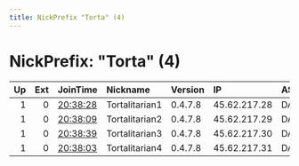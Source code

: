 ```yaml
---
title: NickPrefix "Torta" (4)
---
```


# NickPrefix: "Torta" (4)

|   Up |   Ext | JoinTime                                                                                              | Nickname       | Version   | IP           | AS       | CC   |   ORp |   Dirp | OS    | Contact             |   eFamMembers |
|-----:|------:|:------------------------------------------------------------------------------------------------------|:---------------|:----------|:-------------|:---------|:-----|------:|-------:|:------|:--------------------|--------------:|
|    1 |     0 | [20:38:28](https://nusenu.github.io/OrNetStats/w/relay/8F81AE56122DC30303A957E2979AB02BB736936C.html) | Tortalitarian1 | 0.4.7.8   | 45.62.217.28 | DATACITY | ca   |   443 |      0 | Linux | tortalitarian@pm.me |             4 |
|    1 |     0 | [20:38:09](https://nusenu.github.io/OrNetStats/w/relay/53D710544F6444C47B2976938CC924BCEE559875.html) | Tortalitarian2 | 0.4.7.8   | 45.62.217.29 | DATACITY | ca   |   443 |      0 | Linux | tortalitarian@pm.me |             4 |
|    1 |     0 | [20:38:39](https://nusenu.github.io/OrNetStats/w/relay/82DFC5CBB1B669CC1F0D9890375058B7FB7E96B3.html) | Tortalitarian3 | 0.4.7.8   | 45.62.217.30 | DATACITY | ca   |   443 |      0 | Linux | tortalitarian@pm.me |             4 |
|    1 |     0 | [20:38:03](https://nusenu.github.io/OrNetStats/w/relay/1362EFD4815251FAC970E8F9BA73A3C56238647D.html) | Tortalitarian4 | 0.4.7.8   | 45.62.217.31 | DATACITY | ca   |   443 |      0 | Linux | tortalitarian@pm.me |             4 |
